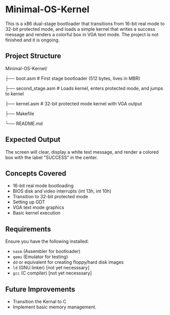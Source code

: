 # Minimal-OS-Kernel
This is a x86 dual-stage bootloader that transitions from 16-bit real mode to 32-bit protected mode, and loads a simple kernel that writes a success message and renders a colorful box in VGA text mode.
The project is not finished and it is ongoing.

## Project Structure

Minimal-OS-Kernel/

├── boot.asm           # First stage bootloader (512 bytes, lives in MBR)

├── second_stage.asm   # Loads kernel, enters protected mode, and jumps to kernel

├── kernel.asm         # 32-bit protected mode kernel with VGA output

├── Makefile

└── README.md

## Expected Output
The screen will clear, display a white text message, and render a colored box with the label "SUCCESS" in the center.

## Concepts Covered
- 16-bit real mode bootloading
- BIOS disk and video interrupts (int 13h, int 10h)
- Transition to 32-bit protected mode
- Setting up GDT
- VGA text mode graphics
- Basic kernel execution

## Requirements

Ensure you have the following installed:

- `nasm` (Assembler for bootloader)
- `qemu` (Emulator for testing)
- `dd` or equivalent for creating floppy/hard disk images
- `ld` (GNU linker) [not yet necesssary]
- `gcc` (C compiler) [not yet necesssary]


## Future Improvements
- Transition the Kernal to C 
- Implement basic memory management.
